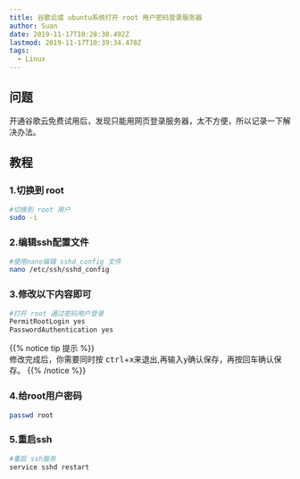 ```yaml
---
title: 谷歌云或 ubuntu系统打开 root 用户密码登录服务器
author: Suan
date: 2019-11-17T10:28:30.492Z
lastmod: 2019-11-17T10:39:34.478Z
tags:
  - Linux
---
```

## 问题

开通谷歌云免费试用后，发现只能用网页登录服务器，太不方便，所以记录一下解决办法。

## 教程 

### 1.切换到 root

```bash
#切换到 root 用户
sudo -i
```
### 2.编辑ssh配置文件

```bash
#使用nano编辑 sshd_config 文件
nano /etc/ssh/sshd_config
```
### 3.修改以下内容即可

```bash
#打开 root 通过密码用户登录
PermitRootLogin yes
PasswordAuthentication yes
```
{{% notice tip 提示 %}}  
修改完成后，你需要同时按 <kbd>ctrl</kbd>+<kbd>x</kbd>来退出,再输入<kbd>y</kbd>确认保存，再按<kbd>回车</kbd>确认保存。
{{% /notice %}}

### 4.给root用户密码

```bash
passwd root
```

### 5.重启ssh

```bash
#重启 ssh服务
service sshd restart
```

